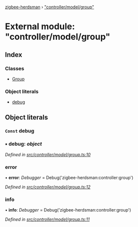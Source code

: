 [zigbee-herdsman](../README.md) › ["controller/model/group"](_controller_model_group_.md)

# External module: "controller/model/group"

## Index

### Classes

* [Group](../classes/_controller_model_group_.group.md)

### Object literals

* [debug](_controller_model_group_.md#const-debug)

## Object literals

### `Const` debug

### ▪ **debug**: *object*

*Defined in [src/controller/model/group.ts:10](https://github.com/Koenkk/zigbee-herdsman/blob/632e6e4/src/controller/model/group.ts#L10)*

###  error

• **error**: *Debugger* = Debug('zigbee-herdsman:controller:group')

*Defined in [src/controller/model/group.ts:12](https://github.com/Koenkk/zigbee-herdsman/blob/632e6e4/src/controller/model/group.ts#L12)*

###  info

• **info**: *Debugger* = Debug('zigbee-herdsman:controller:group')

*Defined in [src/controller/model/group.ts:11](https://github.com/Koenkk/zigbee-herdsman/blob/632e6e4/src/controller/model/group.ts#L11)*
